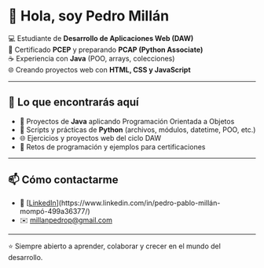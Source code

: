 # 👋 Hola, soy Pedro Millán

💻 Estudiante de **Desarrollo de Aplicaciones Web (DAW)**  
🐍 Certificado **PCEP** y preparando **PCAP (Python Associate)**  
☕ Experiencia con **Java** (POO, arrays, colecciones)  
🌐 Creando proyectos web con **HTML, CSS y JavaScript**

---

## 🚀 Lo que encontrarás aquí
- 📂 Proyectos de **Java** aplicando Programación Orientada a Objetos  
- 🐍 Scripts y prácticas de **Python** (archivos, módulos, datetime, POO, etc.)  
- 🌐 Ejercicios y proyectos web del ciclo DAW  
- 🎯 Retos de programación y ejemplos para certificaciones

---

## 📫 Cómo contactarme
- 💼 [[LinkedIn](https://www.linkedin.com/in/...)](https://www.linkedin.com/in/pedro-pablo-millán-mompó-499a36377/)  
- ✉️ millanpedrop@gmail.com  

---

⭐ Siempre abierto a aprender, colaborar y crecer en el mundo del desarrollo.
